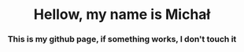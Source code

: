 <h1 align="center">Hellow, my name is Michał</h1>
<h3 align="center">This is my github page, if something works, I don't touch it</h3>
